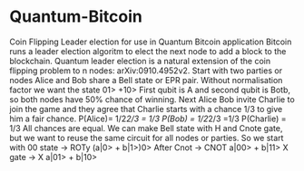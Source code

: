 # Quantum-Bitcoin
Coin Flipping Leader election for use in Quantum Bitcoin application
Bitcoin runs a leader election algoritm to elect the next node to add a block to the blockchain. Quantum leader election is a natural extension of the coin flipping problem to n nodes: arXiv:0910.4952v2.
Start with two parties or nodes Alice and Bob share a Bell state or EPR pair. Without normalisation factor we want the state 
01> +10> First qubit is A and second qubit is Botb, so both nodes have 50% chance of winning.
Next Alice Bob invite Charlie to join the game and they agree that Charlie starts with a chance 1/3 to give him a fair chance.
P(Alice)= 1/2*2/3 = 1/3
P(Bob)  = 1/2*2/3 =1/3
P(Charlie) = 1/3
All chances are equal.
We can make Bell state with H and Cnote gate, but we want to reuse the same circuit for all nodes or parties.
So we start with 00 state -> ROTy (a|0>  + b|1>)0>
After Cnot                -> CNOT  a|00> + b|11>
X gate                    -> X     a|01> + b|10>

